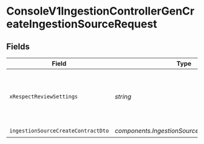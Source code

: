 # ConsoleV1IngestionControllerGenCreateIngestionSourceRequest


## Fields

| Field                                                              | Type                                                               | Required                                                           | Description                                                        |
| ------------------------------------------------------------------ | ------------------------------------------------------------------ | ------------------------------------------------------------------ | ------------------------------------------------------------------ |
| `xRespectReviewSettings`                                           | *string*                                                           | :heavy_minus_sign:                                                 | Optional header to respect review settings for mutation endpoints. |
| `ingestionSourceCreateContractDto`                                 | *components.IngestionSourceCreateContractDto*                      | :heavy_check_mark:                                                 | N/A                                                                |